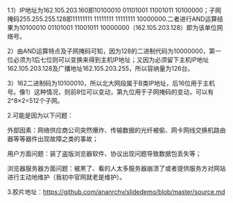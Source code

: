 1.1）IP地址为162.105.203.160即10100010 01101001 11001011 10100000；子网掩码255.255.255.128即11111111 11111111 11111111 10000000.二者进行AND运算结果为10100010 01101001 11001011 10000000（162.105.203.128）即为该单位网络号。

2）由AND运算特点及子网掩码可知，因为128的二进制代码为10000000，第一位必须为1后七位则可以变换来得到主机IP地址；又因为必须留下主机IP地址162.105.203.128及广播地址162.105.203.255，所以容纳量为126台。

3）162二进制码为10100010，所以北大网段属于B类IP地址，后16位用于主机号。像1）这种情况，则前8位可以变动，第九位用于子网掩码的变动，可以有2^8×2=512个子网。

2.可能是因为以下问题：

外部因素：网络供应商公司突然爆炸、传输数据的光纤被偷、网卡网线交换机路由器等等器件出现故障之类的事故；

用户方面问题：装了盗版浏览器软件、协议出现问题导致数据包丢失等；

浏览器服务器方面问题：被黑了、看的人太多服务器崩溃了或者提供服务方对网站进行主动地维护（我初中官网就老是维护）。

3.胶片地址：https://github.com/ananrchy/slidedemo/blob/master/source.md
